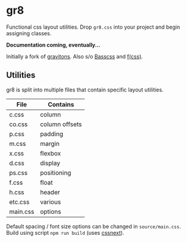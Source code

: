 # gr8

Functional css layout utilities. Drop `gr8.css` into your project and begin assigning classes.

**Documentation coming, eventually...**

Initially a fork of [gravitons](https://github.com/jxnblk/gravitons). Also s/o [Basscss](http://basscss.com) and  [f(css)](http://www.jon.gold/2015/07/functional-css/).

## Utilities

gr8 is split into multiple files that contain specific layout utilities.

File | Contains
--- | ---
c.css | column
co.css | column offsets
p.css | padding
m.css | margin
x.css | flexbox
d.css | display
ps.css | positioning
f.css | float
h.css | header
etc.css | various
main.css | options

Default spacing / font size options can be changed in `source/main.css`. Build using script `npm run build` (uses [cssnext](http://cssnext.io)).
